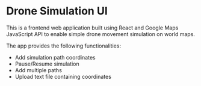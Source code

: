 # Drone Simulation UI

This is a frontend web application built using React and Google Maps JavaScript API to enable simple drone movement simulation on world maps.

The app provides the following functionalities:

- Add simulation path coordinates
- Pause/Resume simulation
- Add multiple paths
- Upload text file containing coordinates
